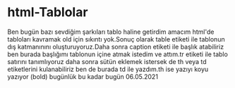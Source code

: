 # html-Tablolar
Ben bugün bazı sevdiğim şarkıları tablo haline getirdim amacım html'de tabloları kavramak old için sıkıntı  yok.Sonuç olarak table etiketi ile tablonun dış katmanınını oluşturuyoruz.Daha sonra caption etiketi ile başlık atabiliriz ben burada başlığımı tablonun içine atmak istedim ve attım.tr etiketi ile tablo satırını tanımlıyoruz daha sonra sütün eklemek istersek de th veya td etiketlerini kulanabiliriz ben de burada td ile yazdım.th ise yazıyı koyu  yazıyor (bold) bugünlük bu kadar bugün 06.05.2021
